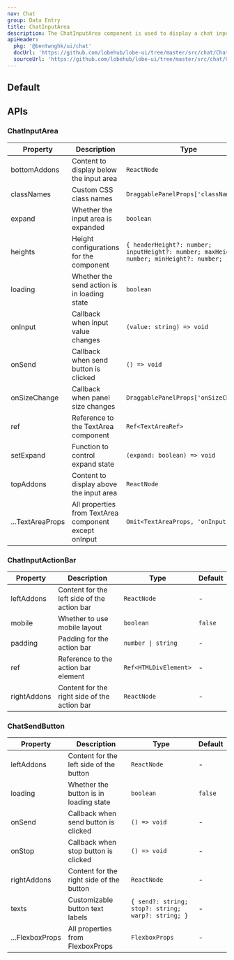 ```yaml
---
nav: Chat
group: Data Entry
title: ChatInputArea
description: The ChatInputArea component is used to display a chat input area with expandable and collapsible feature, and a send button to submit the chat message. It can be customized with actions and footer, and also supports input value change and composition event for Chinese input.
apiHeader:
  pkg: '@bentwnghk/ui/chat'
  docUrl: 'https://github.com/lobehub/lobe-ui/tree/master/src/chat/ChatInputArea/index.md'
  sourceUrl: 'https://github.com/lobehub/lobe-ui/tree/master/src/chat/ChatInputArea/index.tsx'
---
```


## Default

<code src="./demos/index.tsx" nopadding></code>

## APIs

### ChatInputArea

| Property         | Description                                           | Type                                                                                       | Default |
| ---------------- | ----------------------------------------------------- | ------------------------------------------------------------------------------------------ | ------- |
| bottomAddons     | Content to display below the input area               | `ReactNode`                                                                                | -       |
| classNames       | Custom CSS class names                                | `DraggablePanelProps['classNames']`                                                        | -       |
| expand           | Whether the input area is expanded                    | `boolean`                                                                                  | -       |
| heights          | Height configurations for the component               | `{ headerHeight?: number; inputHeight?: number; maxHeight?: number; minHeight?: number; }` | -       |
| loading          | Whether the send action is in loading state           | `boolean`                                                                                  | `false` |
| onInput          | Callback when input value changes                     | `(value: string) => void`                                                                  | -       |
| onSend           | Callback when send button is clicked                  | `() => void`                                                                               | -       |
| onSizeChange     | Callback when panel size changes                      | `DraggablePanelProps['onSizeChange']`                                                      | -       |
| ref              | Reference to the TextArea component                   | `Ref<TextAreaRef>`                                                                         | -       |
| setExpand        | Function to control expand state                      | `(expand: boolean) => void`                                                                | -       |
| topAddons        | Content to display above the input area               | `ReactNode`                                                                                | -       |
| ...TextAreaProps | All properties from TextArea component except onInput | `Omit<TextAreaProps, 'onInput'>`                                                           | -       |

### ChatInputActionBar

| Property    | Description                                  | Type                  | Default |
| ----------- | -------------------------------------------- | --------------------- | ------- |
| leftAddons  | Content for the left side of the action bar  | `ReactNode`           | -       |
| mobile      | Whether to use mobile layout                 | `boolean`             | `false` |
| padding     | Padding for the action bar                   | `number \| string`    | -       |
| ref         | Reference to the action bar element          | `Ref<HTMLDivElement>` | -       |
| rightAddons | Content for the right side of the action bar | `ReactNode`           | -       |

### ChatSendButton

| Property        | Description                              | Type                                               | Default |
| --------------- | ---------------------------------------- | -------------------------------------------------- | ------- |
| leftAddons      | Content for the left side of the button  | `ReactNode`                                        | -       |
| loading         | Whether the button is in loading state   | `boolean`                                          | `false` |
| onSend          | Callback when send button is clicked     | `() => void`                                       | -       |
| onStop          | Callback when stop button is clicked     | `() => void`                                       | -       |
| rightAddons     | Content for the right side of the button | `ReactNode`                                        | -       |
| texts           | Customizable button text labels          | `{ send?: string; stop?: string; warp?: string; }` | -       |
| ...FlexboxProps | All properties from FlexboxProps         | `FlexboxProps`                                     | -       |
